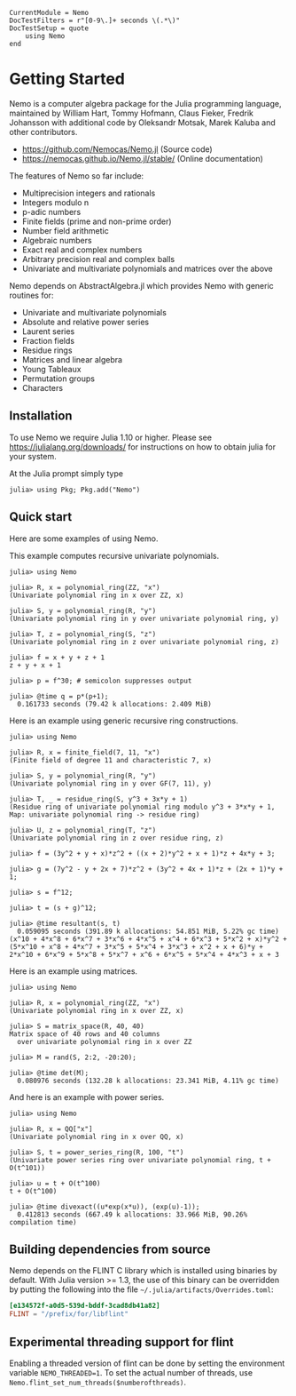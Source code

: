 ```@meta
CurrentModule = Nemo
DocTestFilters = r"[0-9\.]+ seconds \(.*\)"
DocTestSetup = quote
    using Nemo
end
```

# Getting Started

Nemo is a computer algebra package for the Julia programming language, maintained by William Hart, 
Tommy Hofmann, Claus Fieker, Fredrik Johansson with additional code by Oleksandr Motsak, Marek Kaluba and other contributors.

- <https://github.com/Nemocas/Nemo.jl> (Source code)
- <https://nemocas.github.io/Nemo.jl/stable/> (Online documentation)

The features of Nemo so far include:

  - Multiprecision integers and rationals
  - Integers modulo n
  - p-adic numbers
  - Finite fields (prime and non-prime order)
  - Number field arithmetic
  - Algebraic numbers
  - Exact real and complex numbers
  - Arbitrary precision real and complex balls
  - Univariate and multivariate polynomials and matrices over the above

Nemo depends on AbstractAlgebra.jl which provides Nemo with generic routines for:

  - Univariate and multivariate polynomials
  - Absolute and relative power series
  - Laurent series
  - Fraction fields
  - Residue rings
  - Matrices and linear algebra
  - Young Tableaux
  - Permutation groups
  - Characters

## Installation

To use Nemo we require Julia 1.10 or higher. Please see
<https://julialang.org/downloads/> for instructions on
how to obtain julia for your system.

At the Julia prompt simply type

```
julia> using Pkg; Pkg.add("Nemo")
```

## Quick start

Here are some examples of using Nemo.

This example computes recursive univariate polynomials.

```jldoctest
julia> using Nemo

julia> R, x = polynomial_ring(ZZ, "x")
(Univariate polynomial ring in x over ZZ, x)

julia> S, y = polynomial_ring(R, "y")
(Univariate polynomial ring in y over univariate polynomial ring, y)

julia> T, z = polynomial_ring(S, "z")
(Univariate polynomial ring in z over univariate polynomial ring, z)

julia> f = x + y + z + 1
z + y + x + 1

julia> p = f^30; # semicolon suppresses output

julia> @time q = p*(p+1);
  0.161733 seconds (79.42 k allocations: 2.409 MiB)
```

Here is an example using generic recursive ring constructions.

```jldoctest
julia> using Nemo

julia> R, x = finite_field(7, 11, "x")
(Finite field of degree 11 and characteristic 7, x)

julia> S, y = polynomial_ring(R, "y")
(Univariate polynomial ring in y over GF(7, 11), y)

julia> T, _ = residue_ring(S, y^3 + 3x*y + 1)
(Residue ring of univariate polynomial ring modulo y^3 + 3*x*y + 1, Map: univariate polynomial ring -> residue ring)

julia> U, z = polynomial_ring(T, "z")
(Univariate polynomial ring in z over residue ring, z)

julia> f = (3y^2 + y + x)*z^2 + ((x + 2)*y^2 + x + 1)*z + 4x*y + 3;

julia> g = (7y^2 - y + 2x + 7)*z^2 + (3y^2 + 4x + 1)*z + (2x + 1)*y + 1;

julia> s = f^12;

julia> t = (s + g)^12;

julia> @time resultant(s, t)
  0.059095 seconds (391.89 k allocations: 54.851 MiB, 5.22% gc time)
(x^10 + 4*x^8 + 6*x^7 + 3*x^6 + 4*x^5 + x^4 + 6*x^3 + 5*x^2 + x)*y^2 + (5*x^10 + x^8 + 4*x^7 + 3*x^5 + 5*x^4 + 3*x^3 + x^2 + x + 6)*y + 2*x^10 + 6*x^9 + 5*x^8 + 5*x^7 + x^6 + 6*x^5 + 5*x^4 + 4*x^3 + x + 3
```

Here is an example using matrices.

```jldoctest
julia> using Nemo

julia> R, x = polynomial_ring(ZZ, "x")
(Univariate polynomial ring in x over ZZ, x)

julia> S = matrix_space(R, 40, 40)
Matrix space of 40 rows and 40 columns
  over univariate polynomial ring in x over ZZ

julia> M = rand(S, 2:2, -20:20);

julia> @time det(M);
  0.080976 seconds (132.28 k allocations: 23.341 MiB, 4.11% gc time)
```

And here is an example with power series.

```jldoctest
julia> using Nemo

julia> R, x = QQ["x"]
(Univariate polynomial ring in x over QQ, x)

julia> S, t = power_series_ring(R, 100, "t")
(Univariate power series ring over univariate polynomial ring, t + O(t^101))

julia> u = t + O(t^100)
t + O(t^100)

julia> @time divexact((u*exp(x*u)), (exp(u)-1));
  0.412813 seconds (667.49 k allocations: 33.966 MiB, 90.26% compilation time)
```

## Building dependencies from source

Nemo depends on the FLINT C library which is installed using binaries by
default. With Julia version >= 1.3, the use of this binary can be overridden by
putting the following into the file `~/.julia/artifacts/Overrides.toml`:
```toml
[e134572f-a0d5-539d-bddf-3cad8db41a82]
FLINT = "/prefix/for/libflint"
```

## Experimental threading support for flint

Enabling a threaded version of flint can be done by setting the environment
variable `NEMO_THREADED=1`. To set the actual number of threads, use
`Nemo.flint_set_num_threads($numberofthreads)`.
